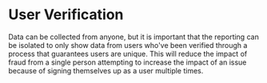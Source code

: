 # User Verification
Data can be collected from anyone, but it is important that the reporting can be isolated to only show data from users who've been verified through a process that guarantees users are unique. This will reduce the impact of fraud from a single person attempting to increase the impact of an issue because of signing themselves up as a user multiple times.
